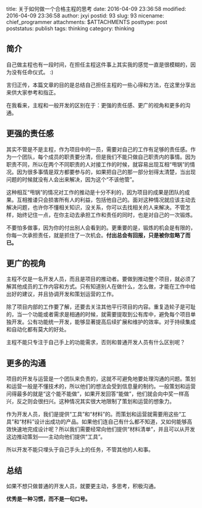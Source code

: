 title: 关于如何做一个合格主程的思考
date: 2016-04-09 23:36:58
modified: 2016-04-09 23:36:58
author: jxyi
postid: 93
slug: 93
nicename: chief_programmer
attachments: $ATTACHMENTS
posttype: post
poststatus: publish
tags: thinking
category: thinking

## 简介

自己做主程也有一段时间，在担任主程这件事上其实我的感觉一直是很模糊的，因为没有任命仪式。 :)

言归正传，本篇文章的目的是总结自己担任主程的一些心得和方法，在这里分享出来供大家参考和指正。

在我看来，主程和一般开发的区别在于：更强的责任感、更广的视角和更多的沟通。

<!--more-->

## 更强的责任感

其实不管是不是主程，作为项目中的一员，需要对自己的工作有足够的责任感。作为一个团队，每个成员的职责要分清，但是我们不能只做自己职责内的事情。因为职责不同，所以在两个不同职责的人对接工作的时候，就容易出现互相“甩锅”的情况。因为很多事情是双方都要参与的，如果把自己的那一部分划得太清楚，当出现问题的时候就没有人会出来解决，因为这个“不该他管”。

这种相互“甩锅”的情况对工作的推动是十分不利的，因为项目的成果是团队的成果。互相推诿只会损害所有人的利益，包括他自己的。面对这种情况就应该主动去解决问题，也许你不懂相关知识，没关系，你可以去找相关的人来解决。不管怎样，始终记住一点，在你主动去承担工作和责任的同时，也是对自己的一次锻炼。

不要怕多做事，因为你的付出别人会看到的。更重要的是，锻炼的机会是有限的，你每一次承担责任，就是抓住了一次机会。**付出总会有回报，只是被你忽略了而已。**

## 更广的视角

主程不仅是一名开发人员，而且是项目的推动者。要做到推动整个项目，就必须了解其他成员的工作内容和方式。只有知道别人在做什么，怎么做，才能在工作中给出好的建议，并且协调开发和策划运营的工作。

除了项目内部的工作要了解，还要去关注其他平行项目的内容。重复造轮子是可耻的，当一个功能或者需求是相通的时候，就需要提取到公有库中，避免每个项目单独开发。公有功能统一开发，能够显著提高后续扩展和维护的效率。对于持续集成和自动化都有莫大的好处。

主程不能只专注于自己手上的功能需求，否则和普通开发人员有什么区别呢？

## 更多的沟通

项目的开发与运营是一个团队来负责的，这就不可避免地要处理沟通的问题。策划和运营一般是不懂技术的，所以他们的想法会受到信息量的制约。一般策划和运营问得最多的就是“这个能不能做”，如果开发回答“能做”，他们就会向中奖一样高兴，反之则会很扫兴。这种情况其实很大地限制了策划和运营的想象力。

作为开发人员，我们是提供“工具”和“材料”的。而策划和运营就需要用这些“工具”和“材料”设计出成功的产品。如果他们连自己有什么都不知道，又如何能够高效快速地完成设计呢？所以我们需要经常向他们提供“材料清单”，并且可以从开发这边推动策划——主动向他们提供“工具”。

所以开发不能只埋头于自己手头上的任务，不管其他的人和事。


## 总结

如果不想只做普通的开发人员，就要更主动，多思考，积极沟通。

**优秀是一种习惯，而不是一句口号。**

